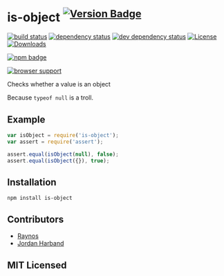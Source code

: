 # is-object <sup>[![Version Badge][npm-version-svg]][npm-url]</sup>

[![build status][travis-svg]][travis-url]
[![dependency status][deps-svg]][deps-url]
[![dev dependency status][dev-deps-svg]][dev-deps-url]
[![License][license-image]][license-url]
[![Downloads][downloads-image]][downloads-url]

[![npm badge][npm-badge-png]][npm-url]

[![browser support][testling-png]][testling-url]

Checks whether a value is an object

Because `typeof null` is a troll.

## Example

```js
var isObject = require('is-object');
var assert = require('assert');

assert.equal(isObject(null), false);
assert.equal(isObject({}), true);
```

## Installation

`npm install is-object`

## Contributors

 - [Raynos][7]
 - [Jordan Harband][8]

## MIT Licensed

  [travis-svg]: https://secure.travis-ci.org/ljharb/is-object.svg
  [travis-url]: http://travis-ci.org/ljharb/is-object
  [deps-svg]: http://david-dm.org/ljharb/is-object/status.svg
  [deps-url]: http://david-dm.org/ljharb/is-object
  [testling-png]: http://ci.testling.com/ljharb/is-object.png
  [testling-url]: http://ci.testling.com/ljharb/is-object
  [7]: https://github.com/Raynos
  [8]: https://github.com/ljharb
  [dev-deps-svg]: https://david-dm.org/ljharb/is-object/dev-status.svg
  [dev-deps-url]: https://david-dm.org/ljharb/is-object#info=devDependencies
  [npm-url]: https://npmjs.org/package/is-object
  [npm-version-svg]: http://vb.teelaun.ch/ljharb/is-object.svg
  [npm-badge-png]: https://nodei.co/npm/is-object.png?downloads=true&stars=true
[license-image]: http://img.shields.io/npm/l/is-object.svg
[license-url]: LICENSE
[downloads-image]: http://img.shields.io/npm/dm/is-object.svg
[downloads-url]: http://npm-stat.com/charts.html?package=is-object

